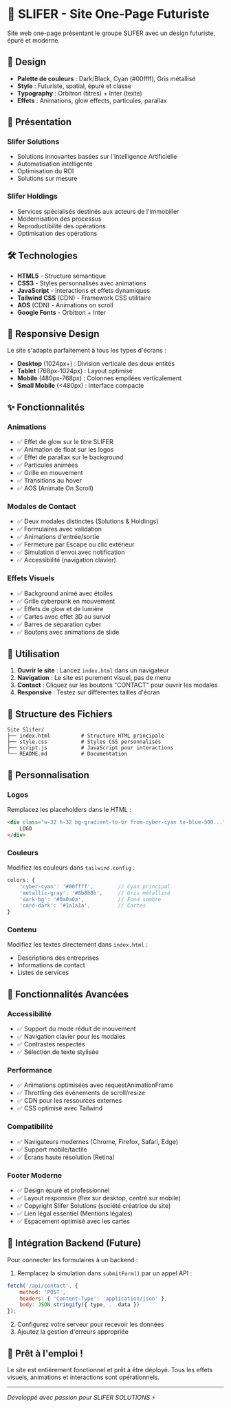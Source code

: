 # 🚀 SLIFER - Site One-Page Futuriste

Site web one-page présentant le groupe SLIFER avec un design futuriste, épuré et moderne.

## 🎨 Design

- **Palette de couleurs** : Dark/Black, Cyan (#00ffff), Gris métallisé
- **Style** : Futuriste, spatial, épuré et classe
- **Typography** : Orbitron (titres) + Inter (texte)
- **Effets** : Animations, glow effects, particules, parallax

## 🏢 Présentation

### Slifer Solutions
- Solutions innovantes basées sur l'Intelligence Artificielle
- Automatisation intelligente
- Optimisation du ROI
- Solutions sur mesure

### Slifer Holdings
- Services spécialisés destinés aux acteurs de l'immobilier
- Modernisation des processus
- Reproductibilité des opérations
- Optimisation des opérations

## 🛠️ Technologies

- **HTML5** - Structure sémantique
- **CSS3** - Styles personnalisés avec animations
- **JavaScript** - Interactions et effets dynamiques
- **Tailwind CSS** (CDN) - Framework CSS utilitaire
- **AOS** (CDN) - Animations on scroll
- **Google Fonts** - Orbitron + Inter

## 📱 Responsive Design

Le site s'adapte parfaitement à tous les types d'écrans :

- **Desktop** (1024px+) : Division verticale des deux entités
- **Tablet** (768px-1024px) : Layout optimisé
- **Mobile** (480px-768px) : Colonnes empilées verticalement
- **Small Mobile** (<480px) : Interface compacte

## ✨ Fonctionnalités

### Animations
- ✅ Effet de glow sur le titre SLIFER
- ✅ Animation de float sur les logos
- ✅ Effet de parallax sur le background
- ✅ Particules animées
- ✅ Grille en mouvement
- ✅ Transitions au hover
- ✅ AOS (Animate On Scroll)

### Modales de Contact
- ✅ Deux modales distinctes (Solutions & Holdings)
- ✅ Formulaires avec validation
- ✅ Animations d'entrée/sortie
- ✅ Fermeture par Escape ou clic extérieur
- ✅ Simulation d'envoi avec notification
- ✅ Accessibilité (navigation clavier)

### Effets Visuels
- ✅ Background animé avec étoiles
- ✅ Grille cyberpunk en mouvement
- ✅ Effets de glow et de lumière
- ✅ Cartes avec effet 3D au survol
- ✅ Barres de séparation cyber
- ✅ Boutons avec animations de slide

## 🎯 Utilisation

1. **Ouvrir le site** : Lancez `index.html` dans un navigateur
2. **Navigation** : Le site est purement visuel, pas de menu
3. **Contact** : Cliquez sur les boutons "CONTACT" pour ouvrir les modales
4. **Responsive** : Testez sur différentes tailles d'écran

## 📁 Structure des Fichiers

```
Site Slifer/
├── index.html          # Structure HTML principale
├── style.css           # Styles CSS personnalisés
├── script.js           # JavaScript pour interactions
└── README.md           # Documentation
```

## 🔧 Personnalisation

### Logos
Remplacez les placeholders dans le HTML :
```html
<div class="w-32 h-32 bg-gradient-to-br from-cyber-cyan to-blue-500...">
    LOGO
</div>
```

### Couleurs
Modifiez les couleurs dans `tailwind.config` :
```javascript
colors: {
    'cyber-cyan': '#00ffff',        // Cyan principal
    'metallic-gray': '#8b8b8b',     // Gris métallisé
    'dark-bg': '#0a0a0a',           // Fond sombre
    'card-dark': '#1a1a1a',         // Cartes
}
```

### Contenu
Modifiez les textes directement dans `index.html` :
- Descriptions des entreprises
- Informations de contact
- Listes de services

## 🌟 Fonctionnalités Avancées

### Accessibilité
- ✅ Support du mode réduit de mouvement
- ✅ Navigation clavier pour les modales
- ✅ Contrastes respectés
- ✅ Sélection de texte stylisée

### Performance
- ✅ Animations optimisées avec requestAnimationFrame
- ✅ Throttling des événements de scroll/resize
- ✅ CDN pour les ressources externes
- ✅ CSS optimisé avec Tailwind

### Compatibilité
- ✅ Navigateurs modernes (Chrome, Firefox, Safari, Edge)
- ✅ Support mobile/tactile
- ✅ Écrans haute résolution (Retina)

### Footer Moderne
- ✅ Design épuré et professionnel
- ✅ Layout responsive (flex sur desktop, centré sur mobile)
- ✅ Copyright Slifer Solutions (société créatrice du site)
- ✅ Lien légal essentiel (Mentions légales)
- ✅ Espacement optimisé avec les cartes

## 📧 Intégration Backend (Future)

Pour connecter les formulaires à un backend :

1. Remplacez la simulation dans `submitForm()` par un appel API :
```javascript
fetch('/api/contact', {
    method: 'POST',
    headers: { 'Content-Type': 'application/json' },
    body: JSON.stringify({ type, ...data })
});
```

2. Configurez votre serveur pour recevoir les données
3. Ajoutez la gestion d'erreurs appropriée

## 🎉 Prêt à l'emploi !

Le site est entièrement fonctionnel et prêt à être déployé. Tous les effets visuels, animations et interactions sont opérationnels.

---

*Développé avec passion pour SLIFER SOLUTIONS* ⚡
